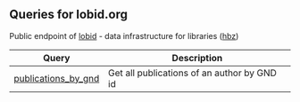 ## Queries for lobid.org

Public endpoint of [lobid](https://lobid.org) - data infrastructure for libraries ([hbz](https://www.hbz-nrw.de/))

Query | Description
------|------------
[publications_by_gnd](https://zbw.eu/beta/sparql-lab/?endpoint=https://lobid.org/sparql/&queryRef=https://api.github.com/repos/zbw/sparql-queries/contents/lobid/publications_by_gnd.rq) | Get all publications of an author by GND id
